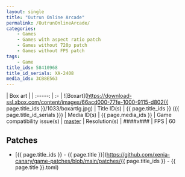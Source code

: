 ```yaml
---
layout: single
title: "Outrun Online Arcade"
permalink: /OutrunOnlineArcade/
categories:
    - Games
    - Games with aspect ratio patch
    - Games without 720p patch
    - Games without FPS patch
tags:
    - Game
title_ids: 58410968
title_id_serials: XA-2408
media_ids: 3CB8E563
---
```


| Box art                     |
| :-----:                     | :-
| ![Boxart](https://download-ssl.xbox.com/content/images/66acd000-77fe-1000-9115-d802{{ page.title_ids }}/1033/boxartlg.jpg)
| Title ID(s)                 | {{ page.title_ids }} ({{ page.title_id_serials }})
| Media ID(s)                 | {{ page.media_ids }}
| Game compatibility issue(s) | [master](https://github.com/xenia-project/game-compatibility/issues/1060)
| Resolution(s)               | ####x###
| FPS                         | 60

## Patches
* [{{ page.title_ids }} - {{ page.title }}](https://github.com/xenia-canary/game-patches/blob/main/patches/{{ page.title_ids }} - {{ page.title }}.toml)
